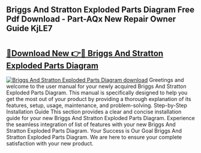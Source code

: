## Briggs And Stratton Exploded Parts Diagram Free Pdf Download - Part-AQx New Repair Owner Guide KjLE7

# <h2><a href="http://dfrttc.blite.top/?on=Briggs+And+Stratton+Exploded+Parts+Diagram">🔗Download New 👉🔴 Briggs And Stratton Exploded Parts Diagram</a></h2>

[![Briggs And Stratton Exploded Parts Diagram download](https://i.imgur.com/lujVjoI.png)](http://dfrttc.blite.top/?on=Briggs+And+Stratton+Exploded+Parts+Diagram)
Greetings and welcome to the user manual for your newly acquired Briggs And Stratton Exploded Parts Diagram. This manual is specifically designed to help you get the most out of your product by providing a thorough explanation of its features, setup, usage, maintenance, and problem-solving. Step-by-Step Installation Guide This section provides a clear and concise installation guide for your new Briggs And Stratton Exploded Parts Diagram. Experience the seamless integration of list of features with your new Briggs And Stratton Exploded Parts Diagram. Your Success is Our Goal Briggs And Stratton Exploded Parts Diagram. We are here to ensure your complete satisfaction with your new product.
